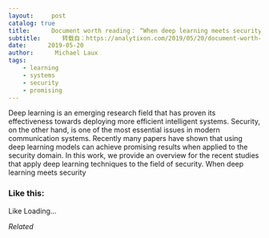 ```yaml
---
layout:     post
catalog: true
title:      Document worth reading： “When deep learning meets security”
subtitle:      转载自：https://analytixon.com/2019/05/20/document-worth-reading-when-deep-learning-meets-security/
date:      2019-05-20
author:      Michael Laux
tags:
    - learning
    - systems
    - security
    - promising
---
```


Deep learning is an emerging research field that has proven its effectiveness towards deploying more efficient intelligent systems. Security, on the other hand, is one of the most essential issues in modern communication systems. Recently many papers have shown that using deep learning models can achieve promising results when applied to the security domain. In this work, we provide an overview for the recent studies that apply deep learning techniques to the field of security. When deep learning meets security





### Like this:

Like Loading...


*Related*

